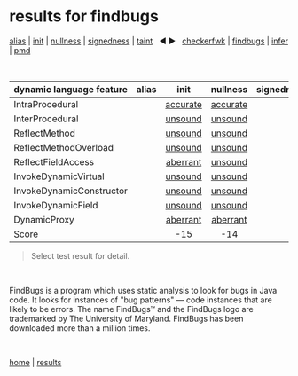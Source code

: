 # results for findbugs

[alias](https://github.com/michaelemery/staticanalysis/blob/master/results/alias/README.md) | [init](https://github.com/michaelemery/staticanalysis/blob/master/results/init/README.md) | [nullness](https://github.com/michaelemery/staticanalysis/blob/master/results/nullness/README.md) | [signedness](https://github.com/michaelemery/staticanalysis/blob/master/results/signedness/README.md) | [taint](https://github.com/michaelemery/staticanalysis/blob/master/results/taint/README.md) &nbsp; &#x25c0; &#x25b6; &nbsp; [checkerfwk](https://github.com/michaelemery/staticanalysis/blob/master/results/tool/checkerframework.md) | [findbugs](https://github.com/michaelemery/staticanalysis/blob/master/results/tool/findbugs.md) | [infer](https://github.com/michaelemery/staticanalysis/blob/master/results/tool/infer.md) | [pmd](https://github.com/michaelemery/staticanalysis/blob/master/results/tool/pmd.md)

<br>

| dynamic language feature | alias | init | nullness | signedness | taint |
| --- | :---: | :---: | :---: | :---: | :---: |
| IntraProcedural |  | [accurate](https://github.com/michaelemery/staticanalysis/blob/master/results/init/findbugs.md#IntraProcedural) | [accurate](https://github.com/michaelemery/staticanalysis/blob/master/results/nullness/findbugs.md#IntraProcedural)  |  |  |
| InterProcedural |  | [unsound](https://github.com/michaelemery/staticanalysis/blob/master/results/init/findbugs.md#InterProcedural) | [unsound](https://github.com/michaelemery/staticanalysis/blob/master/results/nullness/findbugs.md#InterProcedural) |  |  |
| ReflectMethod |  | [unsound](https://github.com/michaelemery/staticanalysis/blob/master/results/init/findbugs.md#ReflectMethod) | [unsound](https://github.com/michaelemery/staticanalysis/blob/master/results/nullness/findbugs.md#ReflectMethod) |  |  |
| ReflectMethodOverload |  | [unsound](https://github.com/michaelemery/staticanalysis/blob/master/results/init/findbugs.md#ReflectMethodOverload) | [unsound](https://github.com/michaelemery/staticanalysis/blob/master/results/nullness/findbugs.md#ReflectMethodOverload) |  |  |
| ReflectFieldAccess |  | [aberrant](https://github.com/michaelemery/staticanalysis/blob/master/results/init/findbugs.md#ReflectFieldAccess) | [unsound](https://github.com/michaelemery/staticanalysis/blob/master/results/nullness/findbugs.md#ReflectFieldAccess) |  |  |
| InvokeDynamicVirtual |  | [unsound](https://github.com/michaelemery/staticanalysis/blob/master/results/init/findbugs.md#InvokeDynamicVirtual) | [unsound](https://github.com/michaelemery/staticanalysis/blob/master/results/nullness/findbugs.md#InvokeDynamicVirtual) |  |  |
| InvokeDynamicConstructor |  | [unsound](https://github.com/michaelemery/staticanalysis/blob/master/results/init/findbugs.md#InvokeDynamicConstructor) | [unsound](https://github.com/michaelemery/staticanalysis/blob/master/results/nullness/findbugs.md#InvokeDynamicConstructor) |  |  |
| InvokeDynamicField |  | [unsound](https://github.com/michaelemery/staticanalysis/blob/master/results/init/findbugs.md#InvokeDynamicField) | [unsound](https://github.com/michaelemery/staticanalysis/blob/master/results/nullness/findbugs.md#InvokeDynamicField) |  |  |
| DynamicProxy |  | [aberrant](https://github.com/michaelemery/staticanalysis/blob/master/results/init/findbugs.md#DynamicProxy) | [aberrant](https://github.com/michaelemery/staticanalysis/blob/master/results/nullness/findbugs.md#DynamicProxy) |  |  |
| Score |  | -15 | -14 |  |

> Select test result for detail.

<br>

FindBugs is a program which uses static analysis to look for bugs in Java code. It looks for instances of "bug patterns" — code instances that are likely to be errors. The name FindBugs™ and the FindBugs logo are trademarked by The University of Maryland. FindBugs has been downloaded more than a million times.

<br>

[home](https://github.com/michaelemery/staticanalysis) | [results](https://github.com/michaelemery/staticanalysis/blob/master/results/README.md)
